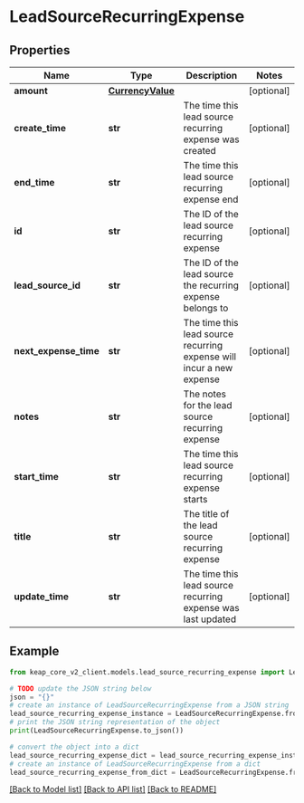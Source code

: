 # LeadSourceRecurringExpense


## Properties

Name | Type | Description | Notes
------------ | ------------- | ------------- | -------------
**amount** | [**CurrencyValue**](CurrencyValue.md) |  | [optional] 
**create_time** | **str** | The time this lead source recurring expense was created | [optional] 
**end_time** | **str** | The time this lead source recurring expense end | [optional] 
**id** | **str** | The ID of the lead source recurring expense | [optional] 
**lead_source_id** | **str** | The ID of the lead source the recurring expense belongs to | [optional] 
**next_expense_time** | **str** | The time this lead source recurring expense will incur a new expense | [optional] 
**notes** | **str** | The notes for the lead source recurring expense | [optional] 
**start_time** | **str** | The time this lead source recurring expense starts | [optional] 
**title** | **str** | The title of the lead source recurring expense | [optional] 
**update_time** | **str** | The time this lead source recurring expense was last updated | [optional] 

## Example

```python
from keap_core_v2_client.models.lead_source_recurring_expense import LeadSourceRecurringExpense

# TODO update the JSON string below
json = "{}"
# create an instance of LeadSourceRecurringExpense from a JSON string
lead_source_recurring_expense_instance = LeadSourceRecurringExpense.from_json(json)
# print the JSON string representation of the object
print(LeadSourceRecurringExpense.to_json())

# convert the object into a dict
lead_source_recurring_expense_dict = lead_source_recurring_expense_instance.to_dict()
# create an instance of LeadSourceRecurringExpense from a dict
lead_source_recurring_expense_from_dict = LeadSourceRecurringExpense.from_dict(lead_source_recurring_expense_dict)
```
[[Back to Model list]](../README.md#documentation-for-models) [[Back to API list]](../README.md#documentation-for-api-endpoints) [[Back to README]](../README.md)


